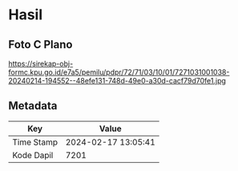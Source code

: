 # Hasil

## Foto C Plano

https://sirekap-obj-formc.kpu.go.id/e7a5/pemilu/pdpr/72/71/03/10/01/7271031001038-20240214-194552--48efe131-748d-49e0-a30d-cacf79d70fe1.jpg


## Metadata

| Key        | Value               |
| ---------- | ------------------- |
| Time Stamp | 2024-02-17 13:05:41 |
| Kode Dapil | 7201                |



